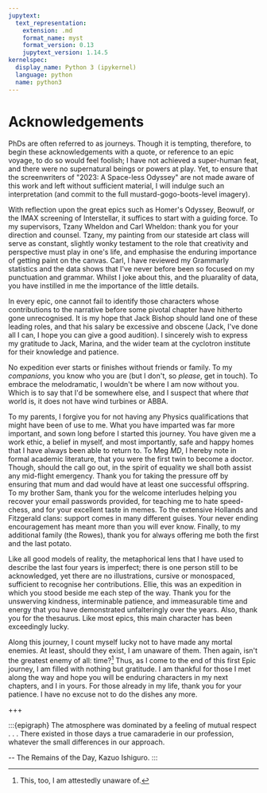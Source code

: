 ```yaml
---
jupytext:
  text_representation:
    extension: .md
    format_name: myst
    format_version: 0.13
    jupytext_version: 1.14.5
kernelspec:
  display_name: Python 3 (ipykernel)
  language: python
  name: python3
---
```


# Acknowledgements

PhDs are often referred to as journeys. Though it is tempting, therefore, to begin these acknowledgements with a quote, or reference to an epic voyage, to do so would feel foolish; I have not achieved a super-human feat, and there were no supernatural beings or powers at play. Yet, to ensure that the screenwriters of "2023: A Space-less Odyssey" are not made aware of this work and left without sufficient material, I will indulge such an interpretation (and commit to the full mustard-gogo-boots-level imagery).

With reflection upon the great epics such as Homer's Odyssey, Beowulf, or the IMAX screening of Interstellar, it suffices to start with a guiding force. To my supervisors, Tzany Wheldon and Carl Wheldon: thank you for your direction and counsel. Tzany, my painting from our stateside art class will serve as constant, slightly wonky testament to the role that creativity and perspective must play in one's life, and emphasise the enduring importance of getting paint on the canvas. Carl, I have reviewed my Grammarly statistics and the data shows that I've never before been so focused on my punctuation and grammar. Whilst I joke about this, and the pluarality of data, you have instilled in me the importance of the little details. 

In every epic, one cannot fail to identify those characters whose contributions to the narrative before some pivotal chapter have hitherto gone unrecognised. It is my hope that Jack Bishop should land one of these leading roles, and that his salary be excessive and obscene (Jack, I've done all I can, I hope you can give a good audition). I sincerely wish to express my gratitude to Jack, Marina, and the wider team at the cyclotron institute for their knowledge and patience. 

No expedition ever starts or finishes without friends or family. To my _companions_, you know who you are (but I don't, so _please_, get in touch). To embrace the melodramatic, I wouldn't be where I am now without you. Which is to say that I'd be somewhere else, and I suspect that where _that_ world is, it does not have wind turbines or ABBA.

To my parents, I forgive you for not having any Physics qualifications that might have been of use to me. What you have imparted was far more important, and sown long before I started this journey. You have given me a work ethic, a belief in myself, and most importantly, safe and happy homes that I have always been able to return to. To Meg _MD_, I hereby note in formal academic literature, that you were the first twin to become a doctor. Though, should the call go out, in the spirit of equality we shall both assist any mid-flight emergency. Thank you for taking the pressure off by ensuring that mum and dad would have at least one successful offspring. To my brother Sam, thank you for the welcome interludes helping you recover your email passwords provided, for teaching me to hate speed-chess, and for your excellent taste in memes. To the extensive Hollands and Fitzgerald clans: support comes in many different guises. Your never ending encouragement has meant more than you will ever know. Finally, to my additional family (the Rowes), thank you for always offering me both the first and the last potato. 

Like all good models of reality, the metaphorical lens that I have used to describe the last four years is imperfect; there is one person still to be acknowledged, yet there are no illustrations, cursive or monospaced, sufficient to recognise her contributions. Ellie, this was an expedition in which you stood beside me each step of the way. Thank you for the unswerving kindness, interminable patience, and immeasurable time and energy that you have demonstrated unfalteringly over the years. Also, thank you for the thesaurus. Like most epics, this main character has been exceedingly lucky.

Along this journey, I count myself lucky not to have made any mortal enemies. At least, should they exist, I am unaware of them. Then again, isn't the greatest enemy of all: time?[^1] Thus, as I come to the end of this first Epic journey, I am filled with nothing but gratitude. I am thankful for those I met along the way and hope you will be enduring characters in my next chapters, and I in yours. For those already in my life, thank you for your patience. I have no excuse not to do the dishes any more.

[^1]: This, too, I am attestedly unaware of.

+++

:::{epigraph}
The atmosphere was dominated by a feeling of mutual respect . . . There existed in those days a true camaraderie in our profession, whatever the small differences in our approach.  

-- The Remains of the Day, Kazuo Ishiguro.
:::